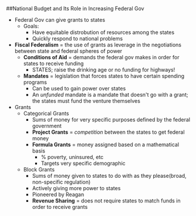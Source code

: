 ##National Budget and Its Role in Increasing Federal Gov
- Federal Gov can give grants to states
    * Goals:  
        + Have equitable distrobution of resources among the states  
        + Quickly respond to national problems  
- **Fiscal Federalism** = the use of grants as leverage in the negotiations between state and federal spheres of power
    * **Conditions of Aid** = demands the federal gov makes in order for states to receive funding
        + STATES; raise the drinking age or no funding for highways!
    * **Mandates** = legislation that forces states to have certain spending programs
        + Can be used to gain power over states
        + An *unfunded* mandate is a mandate that doesn't go with a grant; the states must fund the venture themselves
- Grants
    * Categorical Grants
        + Sums of money for very specific purposes defined by the federal government
        + **Project Grants** = *competition* between the states to get federal money
        + **Formula Grants** = money assigned based on a mathematical basis
            - % poverty, uninsured, etc
            - Targets very specific demographic
    * Block Grants
        + Sums of money given to states to do with as they please(broad, non-specific regulation)
        + Actively giving more power to states
        + Pioneered by Reagan
        + **Revenue Sharing** = does not require states to match funds in order to receive grants
